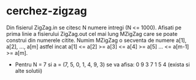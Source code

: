 # cerchez-zigzag
Din fisierul ZigZag.in se citesc N numere intregi (N <= 1000). Afisati pe prima linie a fisierului ZigZag.out cel mai lung MZigZag care se poate construi din numerele citite. Numim MZigZag o secventa de numere a[1], a[2], ..., a[m] astfel incat a[1] <= a[2] >= a[3] <= a[4] >= a[5] ... <= a[m-1] >= a[m].
* Pentru N = 7 si a = (7, 5, 0, 1, 4, 9, 3) se va afisa: 0 9 3 7 1 5 4 (exista si alte solutii)
